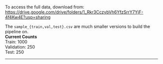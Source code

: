 To access the full data, download from: https://drive.google.com/drive/folders/1_Rkr3CczybVh6YfzSrrY7YjF-4f4Kw4E?usp=sharing

The `sample_{train,val,test}.csv` are much smaller versions to build the pipeline on. \
**Current Counts** \
Train: 1000 \
Validation: 250 \
Test: 250

-----

